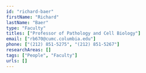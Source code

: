 ```yaml
---
id: "richard-baer"
firstName: "Richard"
lastName: "Baer"
type: "Faculty"
titles: ["Professor of Pathology and Cell Biology"]
email: ["rb670@cumc.columbia.edu"]
phone: ["(212) 851-5275", "(212) 851-5267"]
researchAreas: []
tags: ["People", "Faculty"]
urls: []
---
```

